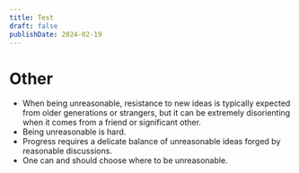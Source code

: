 ```yaml
---
title: Test
draft: false
publishDate: 2024-02-19
---
```


# Other 
* When being unreasonable, resistance to new ideas is typically expected from older generations or strangers, but it can be extremely disorienting when it comes from a friend or significant other. 
* Being unreasonable is hard. 
* Progress requires a delicate balance of unreasonable ideas forged by reasonable discussions.
* One can and should choose where to be unreasonable. 